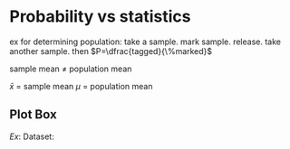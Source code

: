 # Probability vs statistics
ex for determining population:
take a sample. mark sample. release. take another sample. then 
$P=\dfrac{tagged}{\%marked}$

sample mean $\not=$ population mean

$\bar x$ = sample mean
$\mu$ = population mean
## Plot Box
$Ex:$ Dataset: 